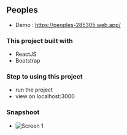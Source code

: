 ## Peoples
- Demo : https://peoples-285305.web.app/

### This project built with
- ReactJS
- Bootstrap

### Step to using this project

- run the project
- view on localhost:3000

### Snapshoot
- ![Screen 1](https://github.com/inact25/peoples/blob/master/snap1.png?raw=true)
